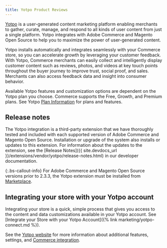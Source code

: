 ```yaml
---
title: Yotpo Product Reviews
---
```


[Yotpo](https://www.yotpo.com/) is a user-generated content marketing platform enabling merchants to gather, curate, manage, and respond to all kinds of user content from just a single platform. Yotpo integrates with Adobe Commerce and Magento Open Source to help you to maximize the power of user-generated content.

Yotpo installs automatically and integrates seamlessly with your Commerce store, so you can accelerate growth by leveraging your customer feedback. With Yotpo, Commerce merchants can easily collect and intelligently display customer content such as reviews, photos, and videos at key touch points throughout the buyer journey to improve trust, social proof, and sales. Merchants can also access feedback data and insight into consumer behavior.

Available Yotpo features and customization options are dependent on the Yotpo plan you choose. Commerce supports the Free, Growth, and Premium plans. See Yotpo [Plan Information](https://www.yotpo.com/pricing/) for plans and features.

## Release notes

The Yotpo integration is a third-party extension that we have thoroughly tested and included with each supported version of Adobe Commerce and Magento Open Source. Installation or upgrade of the system also installs or updates to this extension. For information about the updates to the extension, see the [Release Notes]({{ site.devdocs_url }}/extensions/vendor/yotpo/release-notes.html) in our developer documentation.

{:.bs-callout-info}
For Adobe Commerce and Magento Open Source versions prior to 2.3.3, the Yotpo extension must be installed from [Marketplace](https://marketplace.magento.com/catalogsearch/result/?q=yotpo).

## Integrating your store with your Yotpo account

Integrating your store is a quick, simple process that gives you access to the content and data customizations available in your Yotpo account. See [Integrate your Store with your Yotpo Account]({% link marketing/yotpo-connect.md %}).

See the [Yotpo website](https://www.yotpo.com/platform/visual-marketing/) for more information about additional features, settings, and [Commerce integration](https://www.yotpo.com/integrations/magento/).
